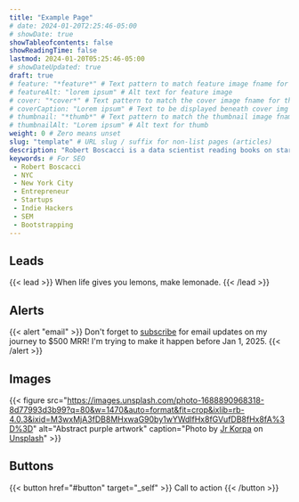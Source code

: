 ```yaml
---
title: "Example Page"
# date: 2024-01-20T2:25:46-05:00
# showDate: true
showTableofcontents: false
showReadingTime: false
lastmod: 2024-01-20T05:25:46-05:00
# showDateUpdated: true
draft: true
# feature: "*feature*" # Text pattern to match feature image fname for article
# featureAlt: "lorem ipsum" # Alt text for feature image
# cover: "*cover*" # Text pattern to match the cover image fname for this article
# coverCaption: "Lorem ipsum" # Text to be displayed beneath cover img
# thumbnail: "*thumb*" # Text pattern to match the thumbnail image fname for this article
# thumbnailAlt: "Lorem ipsum" # Alt text for thumb
weight: 0 # Zero means unset
slug: "template" # URL slug / suffix for non-list pages (articles)
description: "Robert Boscacci is a data scientist reading books on startups and micro-saas" # Keep to 150-160 chars
keywords: # For SEO
 - Robert Boscacci
 - NYC
 - New York City
 - Entrepreneur
 - Startups
 - Indie Hackers
 - SEM
 - Bootstrapping
---
```


## Leads

{{< lead >}}
When life gives you lemons, make lemonade.
{{< /lead >}}

## Alerts

{{< alert "email" >}}
Don't forget to [subscribe](https://twitter.com/jpanther) for email updates on my journey to $500 MRR! I'm trying to make it happen before Jan 1, 2025.
{{< /alert >}}

## Images

{{< figure
    src="https://images.unsplash.com/photo-1688890968318-8d77993d3b99?q=80&w=1470&auto=format&fit=crop&ixlib=rb-4.0.3&ixid=M3wxMjA3fDB8MHxwaG90by1wYWdlfHx8fGVufDB8fHx8fA%3D%3D"
    alt="Abstract purple artwork"
    caption="Photo by [Jr Korpa](https://unsplash.com/@jrkorpa) on [Unsplash](https://unsplash.com/)"
    >}}

## Buttons

{{< button href="#button" target="_self" >}}
Call to action
{{< /button >}}
